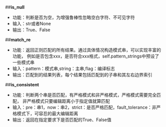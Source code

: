 ##**is_null**
- 功能：判断是否为空，为增强鲁棒性忽略空白字符、不可见字符
- 输入：str或者None
- 输出：True、False

##**match_re**
- 功能：返回正则匹配的所有结果。通过具体情况构造模式串，可以实现丰富的功能，
  例如是否包含xxx，是否符合xxx格式，self.pattern_strings中预设了一些模式串
- 输入：pattern：模式串,string：主串,flag：编译标志
- 输出：匹配到的结果列表，每个结果包括匹配到的子串和其左右边界索引

##**is_consistent**
- 功能：判断两个串是否匹配，有严格模式和非严格模式，严格模式需要完全匹配，
  非严格模式只要编辑距离小于指定值就算匹配
- 输入：pre：串1，now：串2，strict：是否严格匹配，fault_tolerance：非严格模式下，可容忍的最大编辑距离
- 输出：返回在指定要求下是否匹配的True、False值
